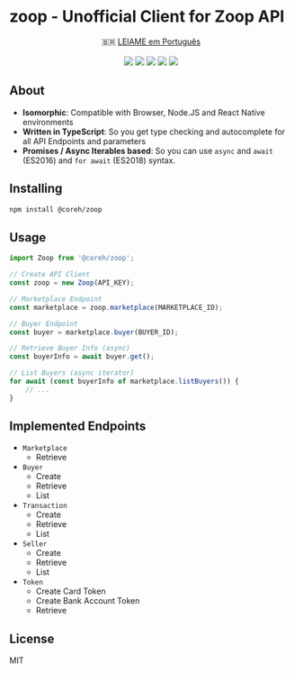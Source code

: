 # zoop - Unofficial Client for Zoop API

<p align="center">
🇧🇷 <a href="LEIAME.md">LEIAME em Português</a>
<br><br>
<a href="https://www.npmjs.com/package/@coreh/zoop"><img src="https://img.shields.io/npm/v/@coreh/zoop.svg"></a>
<a href="LICENSE"><img src="https://img.shields.io/npm/l/@coreh/zoop.svg"></a>
<a href="https://travis-ci.org/coreh/zop/"><img src="https://img.shields.io/travis/coreh/zoop.svg"></a>
<a href="https://coveralls.io/github/coreh/zoop"><img src="https://img.shields.io/coveralls/github/coreh/zoop.svg"></a>
<a href="https://david-dm.org/coreh/zoop"><img src="https://img.shields.io/david/coreh/zoop.svg"></a>
</p>


## About

- **Isomorphic**: Compatible with Browser, Node.JS and React Native environments
- **Written in TypeScript**: So you get type checking and autocomplete for all API Endpoints and parameters
- **Promises / Async Iterables based**: So you can use `async` and `await` (ES2016) and `for await` (ES2018) syntax.

## Installing

```bash
npm install @coreh/zoop
```

## Usage

```javascript
import Zoop from '@coreh/zoop';

// Create API Client
const zoop = new Zoop(API_KEY);

// Marketplace Endpoint
const marketplace = zoop.marketplace(MARKETPLACE_ID);

// Buyer Endpoint
const buyer = marketplace.buyer(BUYER_ID);

// Retrieve Buyer Info (async)
const buyerInfo = await buyer.get();

// List Buyers (async iterator)
for await (const buyerInfo of marketplace.listBuyers()) {
    // ...
}
```

## Implemented Endpoints

- `Marketplace`
    - Retrieve
- `Buyer`
    - Create
    - Retrieve
    - List
- `Transaction`
    - Create
    - Retrieve
    - List
- `Seller`
    - Create
    - Retrieve
    - List
- `Token`
    - Create Card Token
    - Create Bank Account Token
    - Retrieve

## License

MIT
